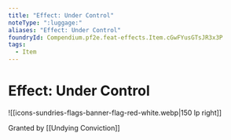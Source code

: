 ```yaml
---
title: "Effect: Under Control"
noteType: ":luggage:"
aliases: "Effect: Under Control"
foundryId: Compendium.pf2e.feat-effects.Item.cGwFYusGTsJR3x3P
tags:
  - Item
---
```


# Effect: Under Control
![[icons-sundries-flags-banner-flag-red-white.webp|150 lp right]]

Granted by [[Undying Conviction]]
